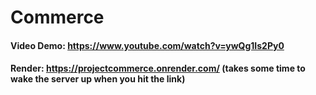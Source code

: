 # Commerce

#### Video Demo: https://www.youtube.com/watch?v=ywQg1Is2Py0
#### Render: https://projectcommerce.onrender.com/ (takes some time to wake the server up when you hit the link)
